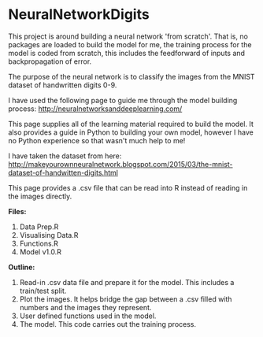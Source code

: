 # NeuralNetworkDigits
This project is around building a neural network 'from scratch'. That is, no packages are loaded to build the model for me, the training process for the model is coded from scratch, this includes the feedforward of inputs and backpropagation of error. 

The purpose of the neural network is to classify the images from the MNIST dataset of handwritten digits 0-9.

I have used the following page to guide me through the model building process:
http://neuralnetworksanddeeplearning.com/

This page supplies all of the learning material required to build the model. It also provides a guide in Python to building your own model, however I have no Python experience so that wasn't much help to me!

I have taken the dataset from here:
http://makeyourownneuralnetwork.blogspot.com/2015/03/the-mnist-dataset-of-handwitten-digits.html

This page provides a .csv file that can be read into R instead of reading in the images directly.

**Files:**
1. Data Prep.R
2. Visualising Data.R
3. Functions.R
4. Model v1.0.R

**Outline:**
1. Read-in .csv data file and prepare it for the model. This includes a train/test split.
2. Plot the images. It helps bridge the gap between a .csv filled with numbers and the images they represent.
3. User defined functions used in the model.
4. The model. This code carries out the training process.
